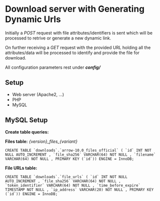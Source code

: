 # Download server with Generating Dynamic Urls
Initially a <i>POST</i> request with file attributes/identifiers is sent which will be processed to retrive or generate a new dynamic link.

On further receiving a <i>GET</i> request with the provided URL holding all the attributes/data will be processed to identify and provide the file for download.

All configuration parameters rest under <b><i>config/</i></b>

## Setup
- Web server (Apache2, ...)
- PHP
- MySQL

## MySQL Setup
<b>Create table queries:</b><br>

<b>Files table:</b>
_{version}\_files\_{variant}_
```
CREATE TABLE `downloads`.`arrow-10.0_files_official` ( `id` INT NOT NULL AUTO_INCREMENT , `file_sha256` VARCHAR(64) NOT NULL , `filename` VARCHAR(64) NOT NULL , PRIMARY KEY (`id`)) ENGINE = InnoDB;
```

<b>File URLs table:</b>
```
CREATE TABLE `downloads`.`file_urls` ( `id` INT NOT NULL AUTO_INCREMENT , `file_sha256` VARCHAR(64) NOT NULL , `token_identifier` VARCHAR(64) NOT NULL , `time_before_expire` TIMESTAMP NOT NULL , `ip_address` VARCHAR(20) NOT NULL , PRIMARY KEY (`id`)) ENGINE = InnoDB;
```